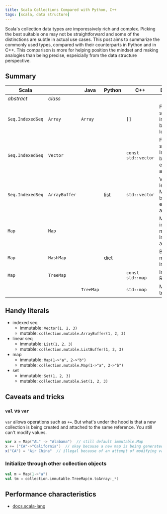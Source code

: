 ```yaml
---
title: Scala Collections Compared with Python, C++
tags: [scala, data structure]
---
```


Scala's collection data types are imporessively rich and complex. Picking the best suitable one may not be straightforward and some of the distinctions are subtle in actual use cases. This post aims to summarize the commonly used types, compared with their counterparts in Python and in C++. This comparison is more for helping position the mindset and making analogies than being precise, espeicially from the data structure perspective.

## Summary

|Scala     |       |Java|Python|C++|Description|
|----------|-------|----|------|---|-----------|
|*abstract*|*class*|    |      |   |           |
|`Seq.IndexedSeq`|`Array`|`Array`| |`[]`|Fixed length seq. Mutable in elements but not in length|
|`Seq.IndexedSeq`|`Vector`| | | `const std::vector`|Fixed length seq. Immutable both in elements and length|
|`Seq.IndexedSeq`|`ArrayBuffer`| | list | `std::vector` | Variable length seq. Mutable both in elements and length|
|`Map`|`Map`| | | | Mutable and immutable map implemented as [hash trie]|
|`Map`|`HashMap`| | dict | | Both mutable and immutable |
|`Map`|`TreeMap`| | |`const std::map`| Immutable RB tree map |
|     |         |`TreeMap`| |`std::map`| Mutable RB tree map |


[hash trie]: http://www.scala-lang.org/docu/files/collections-api/collections_19.html


## Handy literals

+ indexed seq
  + immutable: `Vector(1, 2, 3)`
  + mutable: `collection.mutable.ArrayBuffer(1, 2, 3)`
+ linear seq
  + immutable: `List(1, 2, 3)`
  + mutable: `collection.mutable.ListBuffer(1, 2, 3)`
+ map
  + immutable: `Map(1->"a", 2->"b")`
  + mutable: `collection.mutable.Map(1->"a", 2->"b")`
+ set
  + immutable: `Set(1, 2, 3)`
  + mutable: `collection.mutable.Set(1, 2, 3)`

## Caveats and tricks

### `val` vs `var`
 `var` allows operations such as `+=`. But what's under the hood is that a new collection is being created and attached to the same reference. You still can't modify values.
```scala
var x = Map("AL" -> "Alabama")  // still default immutable.Map
x += ("CA"->"California")  // okay because a new map is being generated
x("CA") = "Air China"  // illegal because of an attempt of modifying values
```

### Initialize through other collection objects
```scala
val m = Map(1->"a")
val tm = collection.immutable.TreeMap(m.toArray:_*)
```

## Performance characteristics

+ [docs.scala-lang](http://docs.scala-lang.org/overviews/collections/performance-characteristics.html)



